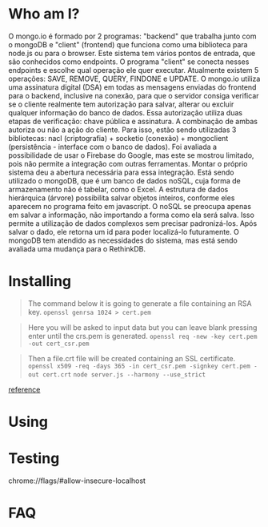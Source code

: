 # Who am I?

O mongo.io é formado por 2 programas: "backend" que trabalha junto com o mongoDB e "client" (frontend) que funciona como uma biblioteca para node.js ou para o browser.
Este sistema tem vários pontos de entrada, que são conhecidos como endpoints. O programa "client" se conecta nesses endpoints e escolhe qual operação ele quer executar. Atualmente existem 5 operações: SAVE, REMOVE, QUERY, FINDONE e UPDATE.
O mongo.io utiliza uma assinatura digital (DSA) em todas as mensagens enviadas do frontend para o backend, inclusive na conexão, para que o servidor consiga verificar se o cliente realmente tem autorização para salvar, alterar ou excluir qualquer informação do banco de dados. Essa autorização utiliza duas etapas de verificação: chave pública e assinatura. A combinação de ambas autoriza ou não a ação do cliente.
Para isso, estão sendo utilizadas 3 bibliotecas: nacl (criptografia) + socketio (conexão) + mongoclient (persistência - interface com o banco de dados).
Foi avaliada a possibilidade de usar o Firebase do Google, mas este se mostrou limitado, pois não permite a integração com outras ferramentas. Montar o próprio sistema deu a abertura necessária para essa integração. 
Está sendo utilizado o mongoDB, que é um banco de dados noSQL, cuja forma de armazenamento não é tabelar, como o Excel. A estrutura de dados hierárquica (árvore) possibilita salvar objetos inteiros, conforme eles aparecem no programa feito em javascript. O noSQL se preocupa apenas em salvar a informação, não importando a forma como ela será salva. Isso permite a utilização de dados complexos sem precisar padronizá-los. Após salvar o dado, ele retorna um id para poder localizá-lo futuramente.
O mongoDB tem atendido as necessidades do sistema, mas está sendo avaliada uma mudança para o RethinkDB.

# Installing 

> The command below it is going to generate a file containing an RSA key.
`openssl genrsa 1024 > cert.pem`

> Here you will be asked to input data but you can leave blank pressing enter until the crs.pem is generated.
`openssl req -new -key cert.pem -out cert_csr.pem`

> Then a file.crt file will be created containing an SSL certificate.
`openssl x509 -req -days 365 -in cert_csr.pem -signkey cert.pem -out cert.crt`
`node server.js --harmony --use_strict`

[reference](https://medium.com/@dai_shi/tail-call-optimization-tco-in-node-v6-e2492c9d5b7c)

# Using

# Testing 
chrome://flags/#allow-insecure-localhost

# FAQ
